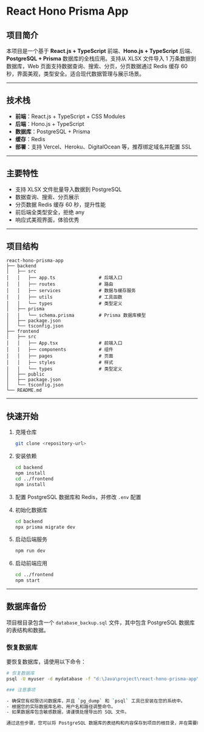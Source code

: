 # React Hono Prisma App

## 项目简介

本项目是一个基于 **React.js + TypeScript** 前端、**Hono.js + TypeScript** 后端、**PostgreSQL + Prisma** 数据库的全栈应用。支持从 XLSX 文件导入 1 万条数据到数据库，Web 页面支持数据查询、搜索、分页，分页数据通过 Redis 缓存 60 秒，界面美观，类型安全。适合现代数据管理与展示场景。

---

## 技术栈

- **前端**：React.js + TypeScript + CSS Modules
- **后端**：Hono.js + TypeScript
- **数据库**：PostgreSQL + Prisma
- **缓存**：Redis
- **部署**：支持 Vercel、Heroku、DigitalOcean 等，推荐绑定域名并配置 SSL

---

## 主要特性

- 支持 XLSX 文件批量导入数据到 PostgreSQL
- 数据查询、搜索、分页展示
- 分页数据 Redis 缓存 60 秒，提升性能
- 前后端全类型安全，拒绝 any
- 响应式美观界面，体验优秀

---

## 项目结构

```
react-hono-prisma-app
├── backend
│   ├── src
│   │   ├── app.ts                # 后端入口
│   │   ├── routes                # 路由
│   │   ├── services              # 数据与缓存服务
│   │   ├── utils                 # 工具函数
│   │   └── types                 # 类型定义
│   ├── prisma
│   │   └── schema.prisma         # Prisma 数据库模型
│   ├── package.json
│   └── tsconfig.json
├── frontend
│   ├── src
│   │   ├── App.tsx               # 前端入口
│   │   ├── components            # 组件
│   │   ├── pages                 # 页面
│   │   ├── styles                # 样式
│   │   └── types                 # 类型定义
│   ├── public
│   ├── package.json
│   └── tsconfig.json
└── README.md
```

---

## 快速开始

1. 克隆仓库
   ```bash
   git clone <repository-url>
   ```

2. 安装依赖
   ```bash
   cd backend
   npm install
   cd ../frontend
   npm install
   ```

3. 配置 PostgreSQL 数据库和 Redis，并修改 `.env` 配置

4. 初始化数据库
   ```bash
   cd backend
   npx prisma migrate dev
   ```

5. 启动后端服务
   ```bash
   npm run dev
   ```

6. 启动前端应用
   ```bash
   cd ../frontend
   npm start
   ```

---

## 数据库备份

项目根目录包含一个 `database_backup.sql` 文件，其中包含 PostgreSQL 数据库的表结构和数据。

### 恢复数据库

要恢复数据库，请使用以下命令：

```bash
# 恢复数据库
psql -U myuser -d mydatabase -f "d:\Java\project\react-hono-prisma-app\database_backup.sql"

### 注意事项

- 确保您有权限访问数据库，并且 `pg_dump` 和 `psql` 工具已安装在您的系统中。
- 根据您的实际数据库名称、用户名和路径调整命令。
- 如果数据库包含敏感数据，请谨慎处理导出的 SQL 文件。

通过这些步骤，您可以将 PostgreSQL 数据库的表结构和内容保存到项目的根目录，并在需要时轻松恢复数据库。
